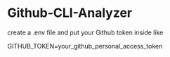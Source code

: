 # Github-CLI-Analyzer


create a .env file and put your Github token inside like

GITHUB_TOKEN=your_github_personal_access_token

